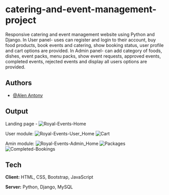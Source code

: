 # catering-and-event-management-project


Responsive catering and event management website using Python and Django.
In User panel- uses can register and login to their account, buy food products, book events and catering, show booking status, user profile and cart options are provided.
In Admin panel- can add category of foods, dishes, event packs, menu packs, show event requests, approved events, completed events, rejected events and display all users options are provided.


## Authors

- [@Alen Antony](https://github.com/alen0577)

## Output
Landing  page -
![Royal-Events-Home](https://github.com/alen0577/catering-and-event-management-project/assets/96831425/23f4f769-a2ac-49b8-919a-631810f94d7d)

User module:
![Royal-Events-User_Home](https://github.com/alen0577/catering-and-event-management-project/assets/96831425/6693356e-ba78-45f0-9d0b-5fcde8d7272c)
![Cart](https://github.com/alen0577/catering-and-event-management-project/assets/96831425/e4904a4c-03be-4755-9564-4a9f3ac87a75)

Amin module:
![Royal-Events-Admin_Home](https://github.com/alen0577/catering-and-event-management-project/assets/96831425/851f08f3-7aeb-4098-96b5-50d0a44a8c80)
![Packages](https://github.com/alen0577/catering-and-event-management-project/assets/96831425/495c517e-5ca5-4812-a19c-f0105c10634c)
![Completed-Bookings](https://github.com/alen0577/catering-and-event-management-project/assets/96831425/2021ff0c-a3b1-4432-8f80-e4aa109cad4f)


## Tech 

**Client:** HTML, CSS, Bootstrap, JavaScript

**Server:** Python, Django, MySQL


